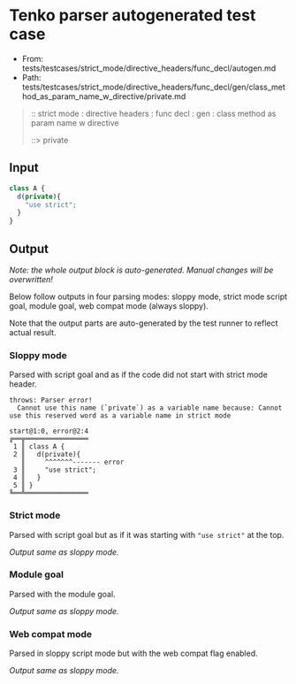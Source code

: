 # Tenko parser autogenerated test case

- From: tests/testcases/strict_mode/directive_headers/func_decl/autogen.md
- Path: tests/testcases/strict_mode/directive_headers/func_decl/gen/class_method_as_param_name_w_directive/private.md

> :: strict mode : directive headers : func decl : gen : class method as param name w directive
>
> ::> private

## Input


`````js
class A {
  d(private){ 
    "use strict";
  }
}
`````

## Output

_Note: the whole output block is auto-generated. Manual changes will be overwritten!_

Below follow outputs in four parsing modes: sloppy mode, strict mode script goal, module goal, web compat mode (always sloppy).

Note that the output parts are auto-generated by the test runner to reflect actual result.

### Sloppy mode

Parsed with script goal and as if the code did not start with strict mode header.

`````
throws: Parser error!
  Cannot use this name (`private`) as a variable name because: Cannot use this reserved word as a variable name in strict mode

start@1:0, error@2:4
╔══╦════════════════
 1 ║ class A {
 2 ║   d(private){
   ║     ^^^^^^^------- error
 3 ║     "use strict";
 4 ║   }
 5 ║ }
╚══╩════════════════

`````

### Strict mode

Parsed with script goal but as if it was starting with `"use strict"` at the top.

_Output same as sloppy mode._

### Module goal

Parsed with the module goal.

_Output same as sloppy mode._

### Web compat mode

Parsed in sloppy script mode but with the web compat flag enabled.

_Output same as sloppy mode._
